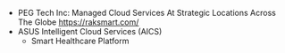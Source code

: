 - PEG Tech Inc: Managed Cloud Services At Strategic Locations Across The Globe
  https://raksmart.com/
- ASUS Intelligent Cloud Services (AICS)
	- Smart Healthcare Platform